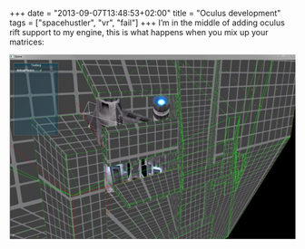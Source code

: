 +++
date = "2013-09-07T13:48:53+02:00"
title = "Oculus development"
tags = ["spacehustler", "vr", "fail"]
+++
I’m in the middle of adding oculus rift support to my engine, this is what happens when you mix up your matrices:

![matrix fail](matrix.png)
